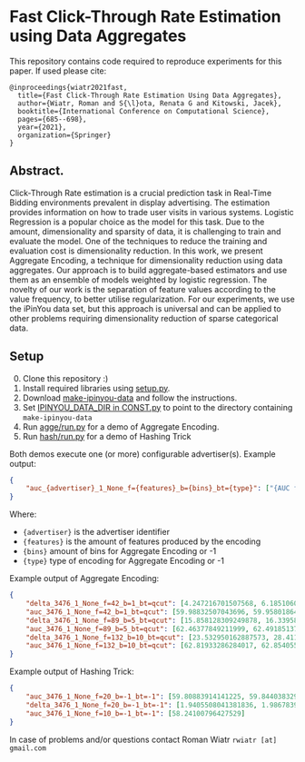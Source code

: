 # Fast Click-Through Rate Estimation using Data Aggregates
This repository contains code required to reproduce experiments for this paper. If used please cite:
```
@inproceedings{wiatr2021fast,
  title={Fast Click-Through Rate Estimation Using Data Aggregates},
  author={Wiatr, Roman and S{\l}ota, Renata G and Kitowski, Jacek},
  booktitle={International Conference on Computational Science},
  pages={685--698},
  year={2021},
  organization={Springer}
}
```
## Abstract.
Click-Through Rate estimation is a crucial prediction task in Real-Time Bidding environments prevalent in display advertising. The estimation provides information on how to trade user visits in various systems. Logistic Regression is a popular choice as the model for this task. Due to the amount, dimensionality and sparsity of data, it is challenging to train and evaluate the model. One of the techniques to reduce the training and evaluation cost is dimensionality reduction. In this work, we present Aggregate Encoding, a technique for dimensionality reduction using data aggregates. Our approach is to build aggregate-based estimators and use them as an ensemble of models weighted by logistic regression. The novelty of our work is the separation of feature values according to the value frequency, to better utilise regularization. For our experiments, we use the iPinYou data set, but this approach is universal and can be applied to other problems requiring dimensionality reduction of sparse categorical data.
## Setup
0. Clone this repository :)
1. Install required libraries using [setup.py](setup.py).
2. Download [make-ipinyou-data](https://github.com/wnzhang/make-ipinyou-data) and follow the instructions.
3. Set [IPINYOU_DATA_DIR in CONST.py](src/experiment/ipinyou/CONST.py) to point to the directory containing ```make-ipinyou-data```
4. Run [agge/run.py](src/experiment/ipinyou/agge/run.py) for a demo of Aggregate Encoding.
5. Run [hash/run.py](src/experiment/ipinyou/agge/run.py) for a demo of Hashing Trick

Both demos execute one (or more) configurable advertiser(s).
Example output:
```json
{
	"auc_{advertiser}_1_None_f={features}_b={bins}_bt={type}": ["{AUC for each repeated experiment}"]
}
```
Where:
* ```{advertiser}``` is the advertiser identifier
* ```{features}``` is the amount of features produced by the encoding
* ```{bins}``` amount of bins for Aggregate Encoding or -1
* ```{type}``` type of encoding for Aggregate Encoding or -1

Example output of Aggregate Encoding:
```json
{
	"delta_3476_1_None_f=42_b=1_bt=qcut": [4.247216701507568, 6.185106039047241, 4.1242570877075195],
	"auc_3476_1_None_f=42_b=1_bt=qcut": [59.98832507043696, 59.95801864913126, 59.900236640710794],
	"delta_3476_1_None_f=89_b=5_bt=qcut": [15.858128309249878, 16.339589834213257, 17.3368878364563],
	"auc_3476_1_None_f=89_b=5_bt=qcut": [62.46377849211999, 62.49185137460679, 62.568329792396106],
	"delta_3476_1_None_f=132_b=10_bt=qcut": [23.532950162887573, 28.411821842193604, 23.64673900604248],
	"auc_3476_1_None_f=132_b=10_bt=qcut": [62.81933286284017, 62.85405514603353, 62.97970800051742]
}
```
Example output of Hashing Trick:
```json
{
	"auc_3476_1_None_f=20_b=-1_bt=-1": [59.80883914141225, 59.844038329707786],
	"delta_3476_1_None_f=20_b=-1_bt=-1": [1.9405508041381836, 1.9867839813232422],
	"auc_3476_1_None_f=10_b=-1_bt=-1": [58.24100796427529]
}
```

In case of problems and/or questions contact Roman Wiatr ```rwiatr [at] gmail.com```
